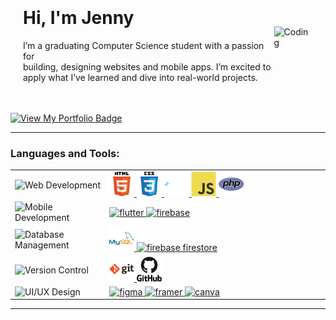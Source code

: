 <div style="display: flex; justify-content: space-between; align-items: center; padding: 20px;">
  <!-- Left Container for Name and Description -->
  <div style="max-width: 700px; text-align: left;">
    <h1>Hi, I'm Jenny</h1>
    <p>
      I’m a graduating Computer Science student with a passion for <br>
      building, designing websites and mobile apps. I’m excited to <br>
      apply what I’ve learned and dive into real-world projects.
    </p>
  </div>

  <!-- Right Container for Image -->
  <div>
    <img 
      alt="Coding" 
      width="400" 
      src="https://miro.medium.com/v2/resize:fit:1080/1*vBi4Ycgdn5t3lu2SvQXuog.gif"
    >
  </div>
</div>



<p style="text-align: left;">
  <a href="https://imjennylyn.github.io/" target="_blank">
    <img src="https://img.shields.io/badge/Visit%20My%20Portfolio-ArmyGreen?style=for-the-badge&color=3B5E40" alt="View My Portfolio Badge"/>
  </a>
</p>

---

<h3 style="text-align: left;">Languages and Tools:</h3>

<table style="max-width: 1000px; width: 100%;">
  <tr>
    <td style="width: 30%;">
      <img src="https://img.shields.io/badge/Web%20Development-ArmyGreen?style=for-the-badge&color=3B5E40" alt="Web Development"/>
    </td>
    <td style="width: 70%;">
      <a href="https://developer.mozilla.org/en-US/docs/Web/HTML" target="_blank">
        <img src="https://raw.githubusercontent.com/devicons/devicon/master/icons/html5/html5-original-wordmark.svg" alt="html5" width="40" height="40"/>
      </a>
      <a href="https://developer.mozilla.org/en-US/docs/Web/CSS" target="_blank">
        <img src="https://raw.githubusercontent.com/devicons/devicon/master/icons/css3/css3-original-wordmark.svg" alt="css3" width="40" height="40"/>
      </a>
      <a href="https://tailwindcss.com/" target="_blank">
        <img src="https://raw.githubusercontent.com/devicons/devicon/master/icons/tailwindcss/tailwindcss-original-wordmark.svg" alt="tailwind" width="40" height="40"/>
      </a>
      <a href="https://www.javascript.com/" target="_blank">
        <img src="https://raw.githubusercontent.com/devicons/devicon/master/icons/javascript/javascript-original.svg" alt="javascript" width="40" height="40"/>
      </a>
      <a href="https://www.php.net/" target="_blank">
        <img src="https://raw.githubusercontent.com/devicons/devicon/master/icons/php/php-original.svg" alt="php" width="40" height="40"/>
      </a>
    </td>
  </tr>
  <tr>
    <td>
      <img src="https://img.shields.io/badge/Mobile%20Development-ArmyGreen?style=for-the-badge&color=3B5E40" alt="Mobile Development"/>
    </td>
    <td>
      <a href="https://flutter.dev/" target="_blank">
        <img src="https://www.vectorlogo.zone/logos/flutterio/flutterio-icon.svg" alt="flutter" width="40" height="40"/>
      </a>
      <a href="https://firebase.google.com/docs/auth" target="_blank">
        <img src="https://www.vectorlogo.zone/logos/firebase/firebase-icon.svg" alt="firebase" width="40" height="40"/>
      </a>
    </td>
  </tr>
  <tr>
    <td>
      <img src="https://img.shields.io/badge/Database%20Management-ArmyGreen?style=for-the-badge&color=3B5E40" alt="Database Management"/>
    </td>
    <td>
      <a href="https://www.mysql.com/" target="_blank">
        <img src="https://raw.githubusercontent.com/devicons/devicon/master/icons/mysql/mysql-original-wordmark.svg" alt="mysql" width="40" height="40"/>
      </a>
      <a href="https://firebase.google.com/docs/firestore" target="_blank">
        <img src="https://www.vectorlogo.zone/logos/firebase/firebase-icon.svg" alt="firebase firestore" width="40" height="40"/>
      </a>
    </td>
  </tr>
  <tr>
    <td>
      <img src="https://img.shields.io/badge/Version%20Control-ArmyGreen?style=for-the-badge&color=3B5E40" alt="Version Control"/>
    </td>
    <td>
      <a href="https://git-scm.com/" target="_blank">
        <img src="https://raw.githubusercontent.com/devicons/devicon/master/icons/git/git-original-wordmark.svg" alt="git" width="40" height="40"/>
      </a>
      <a href="https://github.com/" target="_blank">
        <img src="https://raw.githubusercontent.com/devicons/devicon/master/icons/github/github-original-wordmark.svg" alt="github" width="40" height="40"/>
      </a>
    </td>
  </tr>
  <tr>
    <td>
      <img src="https://img.shields.io/badge/UI%2FUX%20Design-ArmyGreen?style=for-the-badge&color=3B5E40" alt="UI/UX Design"/>
    </td>
    <td>
      <a href="https://www.figma.com/" target="_blank">
        <img src="https://www.vectorlogo.zone/logos/figma/figma-icon.svg" alt="figma" width="40" height="40"/>
      </a>
      <a href="https://www.framer.com/" target="_blank">
        <img src="https://www.vectorlogo.zone/logos/framer/framer-icon.svg" alt="framer" width="40" height="40"/>
      </a>
      <a href="https://www.canva.com/" target="_blank">
        <img src="https://www.vectorlogo.zone/logos/canva/canva-icon.svg" alt="canva" width="40" height="40"/>
      </a>
    </td>
  </tr>
</table>


---
<!--<p align="center">
  <img alt="Coding" src="https://tenor.com/view/zhongli-heart-genshinreact-gif-21636416.gif" width="200"/>
  <img alt="Coding" src="https://tenor.com/view/alhaitham-haitham-alhaitham-fawn-alhaitham-genshin-genshin-gif-27414207.gif" width="200"/>
  <img alt="Coding" src="https://tenor.com/view/ayato-genshin-impact-boba-tea-ayato-boba-tea-boba-lord-gif-27224884.gif" width="200"/>
</p>// -->

